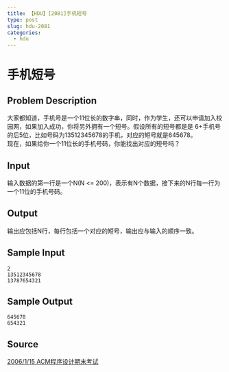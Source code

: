 ```yaml
---
title: 【HDU】[2081]手机短号
type: post
slug: hdu-2081
categories:
  - hdu
---
```


# 手机短号

## Problem Description

大家都知道，手机号是一个11位长的数字串，同时，作为学生，还可以申请加入校园网，如果加入成功，你将另外拥有一个短号。假设所有的短号都是是 6+手机号的后5位，比如号码为13512345678的手机，对应的短号就是645678。  
现在，如果给你一个11位长的手机号码，你能找出对应的短号吗？

## Input

输入数据的第一行是一个N(N <= 200)，表示有N个数据，接下来的N行每一行为一个11位的手机号码。

## Output

输出应包括N行，每行包括一个对应的短号，输出应与输入的顺序一致。

## Sample Input

```
2
13512345678
13787654321

```

## Sample Output

```
645678
654321

```

## Source

[2006/1/15 ACM程序设计期末考试](https://acm.hdu.edu.cn//search.php?field=problem&key=2006%2F1%2F15+ACM%B3%CC%D0%F2%C9%E8%BC%C6%C6%DA%C4%A9%BF%BC%CA%D4&source=1&searchmode=source)
